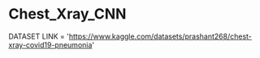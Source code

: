 # Chest_Xray_CNN
DATASET LINK = 'https://www.kaggle.com/datasets/prashant268/chest-xray-covid19-pneumonia'
